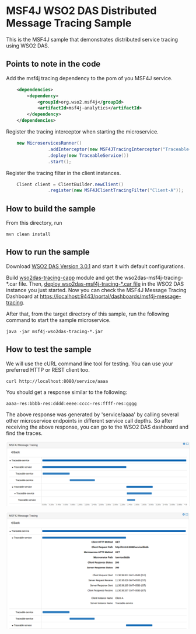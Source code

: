 # MSF4J WSO2 DAS Distributed Message Tracing Sample

This is the MSF4J sample that demonstrates distributed service tracing using WSO2 DAS.

## Points to note in the code

Add the msf4j tracing dependency to the pom of you MSF4J service.
```xml
    <dependencies>
        <dependency>
            <groupId>org.wso2.msf4j</groupId>
            <artifactId>msf4j-analytics</artifactId>
        </dependency>
    </dependencies>
```

Register the tracing interceptor when starting the microservice.
```java
    new MicroservicesRunner()
                .addInterceptor(new MSF4JTracingInterceptor("Traceable-service"))
                .deploy(new TraceableService())
                .start();
```

Register the tracing filter in the client instances.
```java
    Client client = ClientBuilder.newClient()
                .register(new MSF4JClientTracingFilter("Client-A"));
```


## How to build the sample

From this directory, run

```
mvn clean install
```

## How to run the sample

Download [WSO2 DAS Version 3.0.1](http://wso2.com/products/data-analytics-server/) and start it with default configurations.

Build [wso2das-tracing-capp](../../analytics/wso2das-tracing-capp) module and get the wso2das-msf4j-tracing-*.car file. 
Then, [deploy wso2das-msf4j-tracing-*.car file](https://docs.wso2.com/display/DAS301/Packaging+Artifacts+as+a+C-App+Archive#PackagingArtifactsasaC-AppArchive-DeployingacAppDeployingaC-App) 
in the WSO2 DAS instance you just started. Now you can check the MSF4J Message Tracing Dashboard at 
[https://localhost:9443/portal/dashboards/msf4j-message-tracing](https://localhost:9443/portal/dashboards/msf4j-message-tracing).

After that, from the target directory of this sample, run the following command to start the sample microservice.
```
java -jar msf4j-wso2das-tracing-*.jar
```

## How to test the sample

We will use the cURL command line tool for testing. You can use your preferred HTTP or REST client too.

```
curl http://localhost:8080/service/aaaa
```

You should get a response similar to the following:

```
aaaa-res:bbbb-res:dddd:eeee:cccc-res:ffff-res:gggg
```

The above response was generated by 'service/aaaa' by calling several other microservice endpoints in different service call depths.
So after receiving the above response, you can go to the WSO2 DAS dashboard and find the traces.


![WSO2 DAS Tracing Dashboard](resources/wso2dastracing1.png)


![WSO2 DAS Tracing Dashboard](resources/wso2dastracing2.png)

